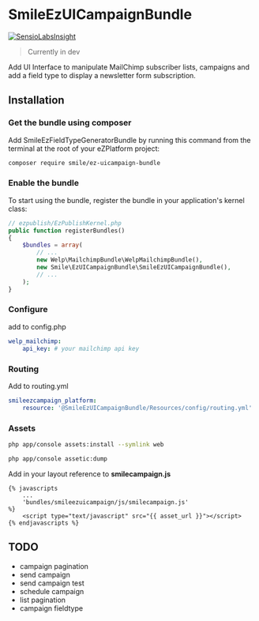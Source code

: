 # SmileEzUICampaignBundle

[![SensioLabsInsight](https://insight.sensiolabs.com/projects/5bc93a4c-3089-419c-85c2-caa87d625f26/mini.png)](https://insight.sensiolabs.com/projects/5bc93a4c-3089-419c-85c2-caa87d625f26)

> Currently in dev

Add UI Interface to manipulate MailChimp subscriber lists, campaigns 
and add a field type to display a newsletter form subscription. 


## Installation

### Get the bundle using composer

Add SmileEzFieldTypeGeneratorBundle by running this command from the terminal at the root of
your eZPlatform project:

```bash
composer require smile/ez-uicampaign-bundle
```


### Enable the bundle

To start using the bundle, register the bundle in your application's kernel class:

```php
// ezpublish/EzPublishKernel.php
public function registerBundles()
{
    $bundles = array(
        // ...
        new Welp\MailchimpBundle\WelpMailchimpBundle(),
        new Smile\EzUICampaignBundle\SmileEzUICampaignBundle(),
        // ...
    );
}
```

### Configure

add to config.php

```yaml
welp_mailchimp:
    api_key: # your mailchimp api key
```

### Routing

Add to routing.yml

```yaml
smileezcampaign_platform:
    resource: '@SmileEzUICampaignBundle/Resources/config/routing.yml'
```

### Assets

```bash
php app/console assets:install --symlink web

php app/console assetic:dump
```

Add in your layout reference to __smilecampaign.js__

```twig
{% javascripts
    ...
    'bundles/smileezuicampaign/js/smilecampaign.js'
%}
    <script type="text/javascript" src="{{ asset_url }}"></script>
{% endjavascripts %}
```

## TODO

* campaign pagination
* send campaign
* send campaign test
* schedule campaign
* list pagination
* campaign fieldtype

